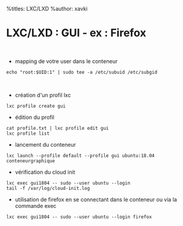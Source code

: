 %titles: LXC/LXD
%author: xavki

# LXC/LXD : GUI - ex : Firefox

<br>


* mapping de votre user dans le conteneur

```
echo "root:$UID:1" | sudo tee -a /etc/subuid /etc/subgid
```

<br>


* création d'un profil lxc

```
lxc profile create gui
```

* édition du profil

```
cat profile.txt | lxc profile edit gui
lxc profile list
```

* lancement du conteneur

```
lxc launch --profile default --profile gui ubuntu:18.04 conteneurgraphique
```

* vérification du cloud init

```
lxc exec gui1804 -- sudo --user ubuntu --login
tail -f /var/log/cloud-init.log
```

* utilisation de firefox en se connectant dans le conteneur ou via la commande exec

```
lxc exec gui1804 -- sudo --user ubuntu --login firefox
```
